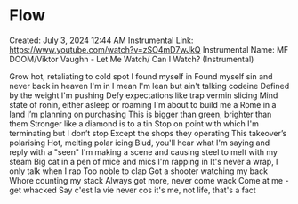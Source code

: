 # Flow

Created: July 3, 2024 12:44 AM
Instrumental Link: https://www.youtube.com/watch?v=zSO4mD7wJkQ
Instrumental Name: MF DOOM/Viktor Vaughn - Let Me Watch/ Can I Watch? (Instrumental)

Grow hot, retaliating to cold spot I found myself in
Found myself sin and never back in heaven I'm in
I mean I'm lean but ain't talking codeine
Defined by the weight I'm pushing
Defy expectations like trap vermin slicing
Mind state of ronin, either asleep or roaming
I'm about to build me a Rome in a land I’m planning on purchasing
This is bigger than green, brighter than them
Stronger like a diamond is to a tin
Stop on point with which I'm terminating but I don’t stop
Except the shops they operating
This takeover’s polarising
Hot, melting polar icing
Blud, you'll hear what I'm saying and reply with a "seen"
I'm making a scene and causing steel to melt with my steam
Big cat in a pen of mice and mics I'm rapping in
It's never a wrap, I only talk when I rap
Too noble to clap
Got a shooter watching my back
Whore counting my stack
Always got more, never come wack
Come at me - get whacked
Say c'est la vie never cos it's me, not life, that's a fact
